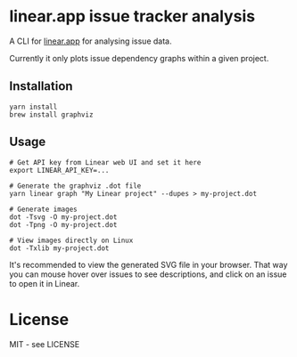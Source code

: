 # linear.app issue tracker analysis

A CLI for [linear.app](https://linear.app) for analysing issue data.

Currently it only plots issue dependency graphs within a given project.

## Installation

```shell
yarn install
brew install graphviz
```

## Usage

```shell
# Get API key from Linear web UI and set it here
export LINEAR_API_KEY=...

# Generate the graphviz .dot file
yarn linear graph "My Linear project" --dupes > my-project.dot

# Generate images
dot -Tsvg -O my-project.dot
dot -Tpng -O my-project.dot

# View images directly on Linux
dot -Txlib my-project.dot
```

It's recommended to view the generated SVG file in your browser.
That way you can mouse hover over issues to see descriptions,
and click on an issue to open it in Linear.

# License

MIT - see LICENSE
